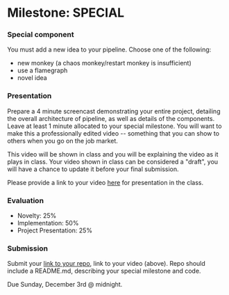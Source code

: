 # Milestone: SPECIAL

### Special component

You must add a new idea to your pipeline. Choose one of the following:

- new monkey (a chaos monkey/restart monkey is insufficient)
- use a flamegraph
- novel idea

### Presentation

Prepare a 4 minute screencast demonstrating your entire project, detailing the overall architecture of pipeline, as well as details of the components. Leave at least 1 minute allocated to your special milestone. You will want to make this a professionally edited video -- something that you can show to others when you go on the job market.

This video will be shown in class and you will be explaining the video as it plays in class.  Your video shown in class can be considered a "draft", you will have a chance to update it before your final submission.

Please provide a link to your video [here]() for presentation in the class.

### Evaluation

* Novelty: 25%
* Implementation: 50%
* Project Presentation: 25%

### Submission

Submit your [link to your repo](https://docs.google.com/forms/d/e/1FAIpQLSePPztXXvFCtAGuDjpnV9wOz2HvrZSQ1GHqqLOefax0M_vNSQ/viewform?usp=sf_link), link to your video (above). Repo should include a README.md, describing your special milestone and code.

Due Sunday, December 3rd @ midnight.
